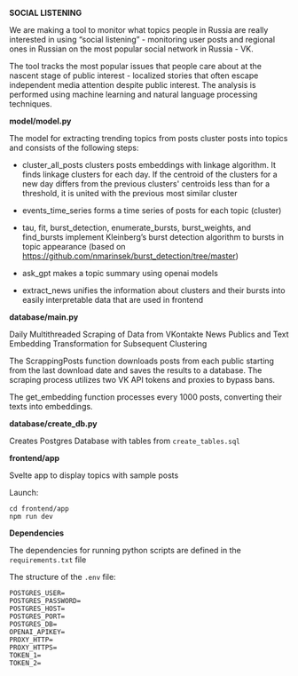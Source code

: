 **SOCIAL LISTENING**

We are making a tool to monitor what topics people in Russia are really interested in using “social listening” - monitoring user posts and regional ones in Russian on the most popular social network in Russia - VK. 

The tool tracks the most popular issues that people care about at the nascent stage of public interest - localized stories that often escape independent media attention despite public interest. The analysis is performed using machine learning and natural language processing techniques.

**model/model.py**

The model for extracting trending topics from posts cluster posts into topics and consists of the following steps:

- cluster_all_posts clusters posts embeddings with linkage algorithm. It finds linkage clusters for each day. If the centroid of the clusters for a new day differs from the previous clusters' centroids less than for a threshold, it is united with the previous most similar cluster

- events_time_series forms a time series of posts for each topic (cluster)

- tau, fit, burst_detection, enumerate_bursts, burst_weights, and find_bursts  implement Kleinberg’s burst detection algorithm to bursts in topic appearance (based on https://github.com/nmarinsek/burst_detection/tree/master)

- ask_gpt makes a topic summary using openai models

- extract_news unifies the information about clusters and their bursts into easily interpretable data that are used in frontend

**database/main.py**

Daily Multithreaded Scraping of Data from VKontakte News Publics and Text Embedding Transformation for Subsequent Clustering

The ScrappingPosts function downloads posts from each public starting from the last download date and saves the results to a database. The scraping process utilizes two VK API tokens and proxies to bypass bans.

The get_embedding function processes every 1000 posts, converting their texts into embeddings.

**database/create_db.py**

Creates Postgres Database with tables from `create_tables.sql`

**frontend/app**

Svelte app to display topics with sample posts

Launch:
```
cd frontend/app
npm run dev
```

**Dependencies**

The dependencies for running python scripts are defined in the `requirements.txt` file

The structure of the `.env` file:
```
POSTGRES_USER=
POSTGRES_PASSWORD=
POSTGRES_HOST=
POSTGRES_PORT=
POSTGRES_DB=
OPENAI_APIKEY=
PROXY_HTTP=
PROXY_HTTPS=
TOKEN_1=
TOKEN_2=
```


